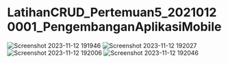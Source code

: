 # LatihanCRUD_Pertemuan5_20210120001_PengembanganAplikasiMobile

![Screenshot 2023-11-12 191946](https://github.com/Kefas28/LatihanCRUD_Pertemuan5_20210120001_PengembanganAplikasiMobile/assets/106581088/20184527-64ad-496a-9cee-4a988911f335)
![Screenshot 2023-11-12 192027](https://github.com/Kefas28/LatihanCRUD_Pertemuan5_20210120001_PengembanganAplikasiMobile/assets/106581088/7f12ec5e-6260-4e21-ba80-07801204d67c)
![Screenshot 2023-11-12 192006](https://github.com/Kefas28/LatihanCRUD_Pertemuan5_20210120001_PengembanganAplikasiMobile/assets/106581088/f90b5d82-7bcc-41f4-94f7-909a02c7d641)
![Screenshot 2023-11-12 192046](https://github.com/Kefas28/LatihanCRUD_Pertemuan5_20210120001_PengembanganAplikasiMobile/assets/106581088/d189e481-b6c8-4e9b-909e-80c67833108f)
